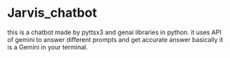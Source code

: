 # Jarvis_chatbot
this is a chatbot made by pyttsx3 and genai libraries in python. it uses API of gemini to answer different prompts and get accurate answer basically it is a  Gemini in your terminal.
